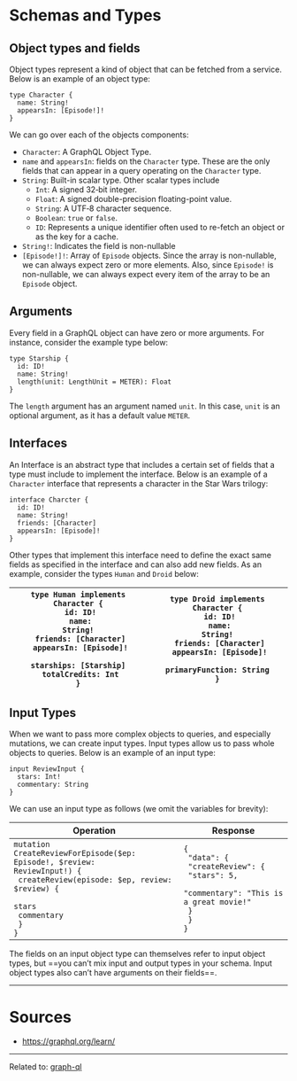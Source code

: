 # Schemas and Types

## Object types and fields

Object types represent a kind of object that can be fetched from a service. Below is an example of an object type:

```
type Character {
  name: String!
  appearsIn: [Episode!]!
}
```

We can go over each of the objects components:
- `Character`: A GraphQL Object Type.
- `name` and `appearsIn`: fields on the `Character` type. These are the only fields that can appear in a query operating on the `Character` type.
- `String`: Built-in scalar type. Other scalar types include
	- `Int`: A signed 32‐bit integer.
	- `Float`: A signed double-precision floating-point value.
	- `String`: A UTF‐8 character sequence.
	- `Boolean`: `true` or `false`.
	- `ID`: Represents a unique identifier often used to re-fetch an object or as the key for a cache.
- `String!`: Indicates the field is non-nullable
- `[Episode!]!`: Array of `Episode` objects. Since the array is non-nullable, we can always expect zero or more elements. Also, since `Episode!` is non-nullable, we can always expect every item of the array to be an `Episode` object.


## Arguments

Every field in a GraphQL object can have zero or more arguments. For instance, consider the example type below:

```
type Starship {
  id: ID!
  name: String!
  length(unit: LengthUnit = METER): Float
}
```

The `length` argument has an argument named `unit`. In this case, `unit` is an optional argument, as it has a default value `METER`.

## Interfaces

An Interface is an abstract type that includes a certain set of fields that a type must include to implement the interface. Below is an example of a `Character` interface that represents a character in the Star Wars trilogy:

```
interface Charcter {
  id: ID!
  name: String!
  friends: [Character]
  appearsIn: [Episode]!
}
```

Other types that implement this interface need to define the exact same fields as specified in the interface and can also add new fields. As an example, consider the types `Human`  and `Droid` below:

| <code>type Human implements Character {<br>  id: ID!<br>  name: String!<br>  friends: [Character]<br>  appearsIn: [Episode]!<br>  starships: [Starship]<br>  totalCredits: Int<br>}<br></code> | <code>type Droid implements Character {<br>  id: ID!<br>  name: String!<br>  friends: [Character]<br>  appearsIn: [Episode]!<br>  primaryFunction: String<br>}<br></code> |
| ---------------------------------------------------------------------------------------------------------------------------------------------------------------------------------------------- | ------------------------------------------------------------------------------------------------------------------------------------------------------------------------- |

## Input Types

When we want to pass more complex objects to queries, and especially mutations, we can create input types. Input types allow us to pass whole objects to queries. Below is an example of an input type:

```
input ReviewInput {
  stars: Int!
  commentary: String
}
```


We can use an input type as follows (we omit the variables for brevity):

| Operation                                                                                                                                                                              | Response                                                                                                                                             |
| -------------------------------------------------------------------------------------------------------------------------------------------------------------------------------------- | ---------------------------------------------------------------------------------------------------------------------------------------------------- |
| <code>mutation CreateReviewForEpisode($ep: Episode!, $review: ReviewInput!) {<br>  createReview(episode: $ep, review: $review) {<br>    stars<br>    commentary<br>  }<br>}<br></code> | <code>{<br>  "data": {<br>    "createReview": {<br>      "stars": 5,<br>      "commentary": "This is a great movie!"<br>    }<br>  }<br>}<br></code> |

The fields on an input object type can themselves refer to input object types, but ==you can’t mix input and output types in your schema. Input object types also can’t have arguments on their fields==.

---
# Sources
- https://graphql.org/learn/

---

Related to: [graph-ql](graph-ql)